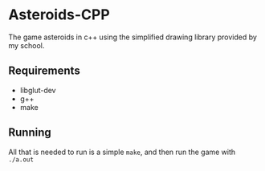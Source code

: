 # Asteroids-CPP
The game asteroids in c++ using the simplified drawing library provided by my school.

## Requirements

* libglut-dev
* g++
* make

## Running

All that is needed to run is a simple ```make```, and then run the game with ```./a.out```

